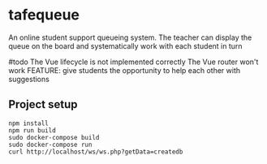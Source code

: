 # tafequeue

An online student support queueing system.
The teacher can display the queue on the board and systematically work with each student in turn

#todo
The Vue lifecycle is not implemented correctly
The Vue router won't work
FEATURE: give students the opportunity to help each other with suggestions

## Project setup
```
npm install
npm run build
sudo docker-compose build
sudo docker-compose run
curl http://localhost/ws/ws.php?getData=createdb
```